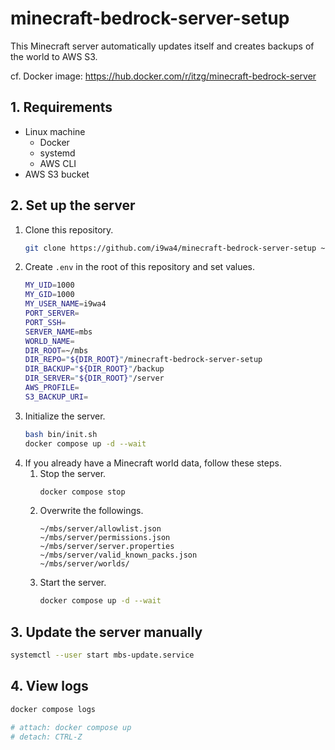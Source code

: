 # minecraft-bedrock-server-setup

This Minecraft server automatically updates itself and creates backups of the world to AWS S3.

cf. Docker image: <https://hub.docker.com/r/itzg/minecraft-bedrock-server>

## 1. Requirements

- Linux machine
    - Docker
    - systemd
    - AWS CLI
- AWS S3 bucket

## 2. Set up the server

1. Clone this repository.
    ```sh
    git clone https://github.com/i9wa4/minecraft-bedrock-server-setup ~/mbs/minecraft-bedrock-server-setup
    ```
1. Create `.env` in the root of this repository and set values.
    ```sh
    MY_UID=1000
    MY_GID=1000
    MY_USER_NAME=i9wa4
    PORT_SERVER=
    PORT_SSH=
    SERVER_NAME=mbs
    WORLD_NAME=
    DIR_ROOT=~/mbs
    DIR_REPO="${DIR_ROOT}"/minecraft-bedrock-server-setup
    DIR_BACKUP="${DIR_ROOT}"/backup
    DIR_SERVER="${DIR_ROOT}"/server
    AWS_PROFILE=
    S3_BACKUP_URI=
    ```
1. Initialize the server.
    ```sh
    bash bin/init.sh
    docker compose up -d --wait
    ```
1. If you already have a Minecraft world data, follow these steps.
    1. Stop the server.
        ```sh
        docker compose stop
        ```
    1. Overwrite the followings.
        ```plaintext
        ~/mbs/server/allowlist.json
        ~/mbs/server/permissions.json
        ~/mbs/server/server.properties
        ~/mbs/server/valid_known_packs.json
        ~/mbs/server/worlds/
        ```
    1. Start the server.
        ```sh
        docker compose up -d --wait
        ```

## 3. Update the server manually

```sh
systemctl --user start mbs-update.service
```

## 4. View logs

```sh
docker compose logs

# attach: docker compose up
# detach: CTRL-Z
```
